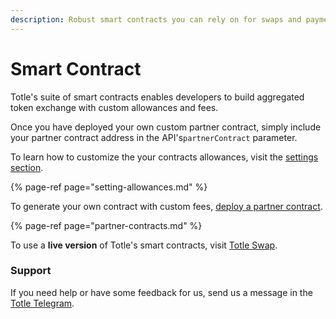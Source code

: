 ```yaml
---
description: Robust smart contracts you can rely on for swaps and payments.
---
```


# Smart Contract

Totle's suite of smart contracts enables developers to build aggregated token exchange with custom allowances and fees.

Once you have deployed your own custom partner contract, simply include your partner contract address in the API's`partnerContract` parameter. 

To learn how to customize the your contracts allowances, visit the [settings section](setting-allowances.md).

{% page-ref page="setting-allowances.md" %}

To generate your own contract with custom fees, [deploy a partner contract](partner-contracts.md).

{% page-ref page="partner-contracts.md" %}

To use a **live version** of Totle's smart contracts, visit [Totle Swap](https://swap.totle.com).

### Support

If you need help or have some feedback for us, send us a message in the [Totle Telegram](https://t.me/totleinc).

